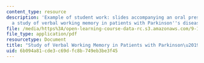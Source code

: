 ```yaml
---
content_type: resource
description: 'Example of student work: slides accompanying an oral presentation on
  a study of verbal working memory in patients with Parkinson''s disease.'
file: /media/https%3A/open-learning-course-data-rc.s3.amazonaws.com/9-110j-neurology-neuropsychology-and-neurobiology-of-aging-spring-2005/6b094a81cde3c69dfc8b749eb3be3f45_9110_gilb_1983f5.pdf
file_type: application/pdf
resourcetype: Document
title: "Study of Verbal Working Memory in Patients with Parkinson\u2019s Disease"
uid: 6b094a81-cde3-c69d-fc8b-749eb3be3f45
---
```


